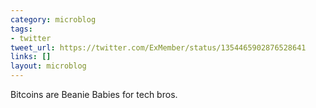 ```yaml
---
category: microblog
tags:
- twitter
tweet_url: https://twitter.com/ExMember/status/1354465902876528641
links: []
layout: microblog
---
```

Bitcoins are Beanie Babies for tech bros.
